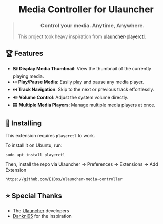 <h1 align="center">
    Media Controller for Ulauncher
</h1>
<blockquote align="center">
    <h3>
    Control your media. Anytime, Anywhere.
    </h3>
    <p align="left">
        This project took heavy inspiration from 
        <a href="https://github.com/Dankni95/ulauncher-playerctl">
            ulauncher-playerctl</a>.
    </p>
</blockquote>

## 🏆 Features
- 🖼️ **Display Media Thumbnail**: View the thumbnail of the currently playing media.
- ⏯️ **Play/Pause Media**: Easily play and pause any media player.
- ⏭️ **Track Navigation**: Skip to the next or previous track effortlessly.
- 🔊 **Volume Control**: Adjust the system volume directly.
- 🎛️ **Multiple Media Players**: Manage multiple media players at once.

## 🐧 Installing

This extension requires `playerctl` to work.

To install it on Ubuntu, run:
```
sudo apt install playerctl
```

Then, install the repo via Ulauncher $\rightarrow$ Preferences $\rightarrow$ Extensions $\rightarrow$ Add Extension
```
https://github.com/E1Bos/ulauncher-media-controller
```

## ⭐ Special Thanks
- The [Ulauncher](https://ulauncher.io) developers 
- [Dankni95](https://github.com/Dankni95/ulauncher-playerctl) for the inspiration
